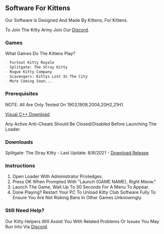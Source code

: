 ## Software For Kittens

Our Software Is Designed And Made By Kittens, For Kittens. 

To Join The Kitty Army Join Our [Discord](https://discord.gg/5QqYBEdNfm).

### Games

What Games Do The Kittens Play?

```markdown
- Fortnut Kitty Royale
- Splitgate: The Stray Kitty
- Rogue Kitty Company
- Scavengers: Kittys Lost In The City
- More Coming Soon...
```

### Prerequisites

NOTE: All Are Only Tested On 1903,1909,2004,20H2,21H1.

[Visual C++ Download](https://aka.ms/vs/16/release/vc_redist.x64.exe)

Any Active Anti-Cheats Should Be Closed/Disabled Before Launching The Loader.

### Downloads

Splitgate: The Stray Kitty  -  Last Update: 8/8/2021  -  [Download Release](https://link-to.net/173959/splitkitty)

### Instructions

1. Open Loader With Administrator Privledges.
2. Press OK When Prompted With "Launch {GAME NAME}, Right Meow."
3. Launch The Game, Wait Up To 30 Seconds For A Menu To Appear.
4. Done Playing? Restart Your PC To Unload Kitty Club Software Fully To Ensure You Are Not Risking Bans In Other Games Unknowingly.

### Still Need Help?

 Our Kitty Helpers Will Assist You With Related Problems Or Issues You May Run Into Via [Discord](https://discord.gg/5QqYBEdNfm).
